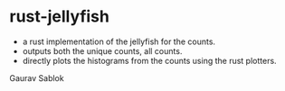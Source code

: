 # rust-jellyfish

- a rust implementation of the jellyfish for the counts. 
- outputs both the unique counts, all counts. 
- directly plots the histograms from the counts using the rust plotters.


Gaurav Sablok

